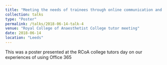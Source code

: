 ```yaml
---
title: "Meeting the needs of trainees through online communication and collaboration tools."
collection: talks
type: "Poster"
permalink: /talks/2018-06-14-talk-4
venue: "Royal College of Anaesthetist College tutor meeting"
date: 2018-06-14
location: "Leeds"
---
```


This was a poster presented at the RCoA college tutors day on our experiences of using Office 365
